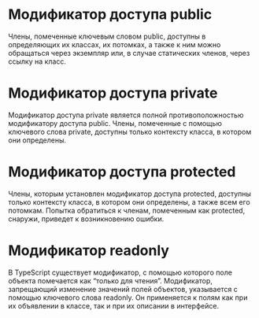 # Модификатор доступа public

Члены, помеченные ключевым словом public, доступны в определяющих их классах, их потомках, а также к ним можно обращаться через экземпляр или, в случае статических членов, через ссылку на класс.

# Модификатор доступа private

Модификатор доступа private является полной противоположностью модификатору доступа public. Члены, помеченные с помощью ключевого слова private, доступны только контексту класса, в котором они определены.

# Модификатор доступа protected

Члены, которым установлен модификатор доступа protected, доступны только контексту класса, в котором они определены, а также всем его потомкам. Попытка обратиться к членам, помеченным как protected, снаружи, приведет к возникновению ошибки.


# Модификатор readonly

В TypeScript существует модификатор, с помощью которого поле объекта помечается как “только для чтения”. Модификатор, запрещающий изменение значений полей объектов, указывается с помощью ключевого слова readonly. Он применяется к полям как при их объявлении в классе, так и при их описании в интерфейсе.
